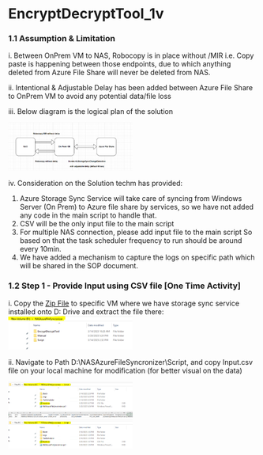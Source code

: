 # EncryptDecryptTool_1v

### 1.1	Assumption & Limitation

i.	Between OnPrem VM to NAS, Robocopy is in place without /MIR i.e. Copy paste is happening between those endpoints, due to which anything deleted from Azure File Share will never be deleted from NAS.

ii.	Intentional & Adjustable Delay has been added between Azure  File Share to OnPrem VM to avoid any potential data/file loss

iii.	Below diagram is the logical plan of the solution

<img src="./images/Picture1.png" width="50%"/>

iv.	Consideration on the Solution techm has provided:
1.	Azure Storage Sync Service will take care of syncing from Windows Server (On Prem) to Azure file share by services, so we have not added any code in the main script to handle that.
2.	CSV will be the only input file to the main script
3.	For multiple NAS connection, please add input file to the main script
So based on that the task scheduler frequency to run should be around every 10min.
4.	We have added a mechanism to capture the logs on specific path which will be shared in the SOP document.

### 1.2	Step 1 - Provide Input using CSV file [One Time Activity]

i.	Copy the [Zip File](https://github.com/BasicCloudTech/PowershellAutomation/blob/main/NAS_AzureFileSync-Setup/NAS_AzureFileSync-Setup_5v.zip) to specific VM where we have storage sync service installed onto D: Drive and extract the file there:
<img src="./images/Picture2.png" width="50%"/>

ii.	Navigate to Path D:\NASAzureFileSyncronizer\Script, and copy Input.csv file on your local machine for modification (for better visual on the data)

<img src="./images/Picture3.png" width="50%"/>

<img src="./images/Picture4.png" width="50%"/>

<img src="./images/Picture5.png" width="50%"/>